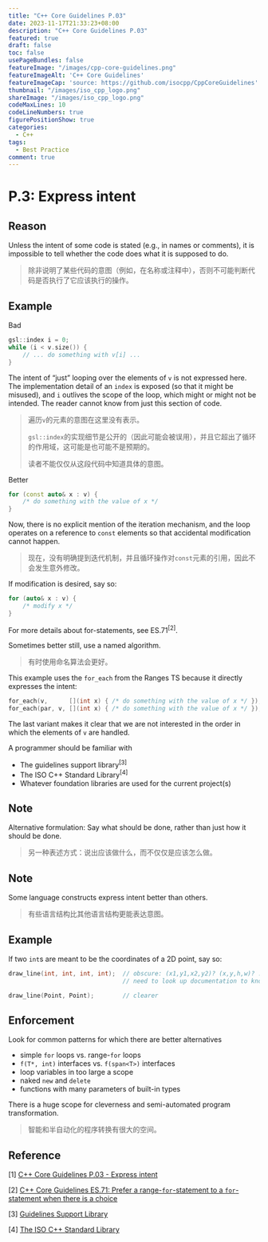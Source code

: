 ```yaml
---
title: "C++ Core Guidelines P.03"
date: 2023-11-17T21:33:23+08:00
description: "C++ Core Guidelines P.03"
featured: true
draft: false
toc: false
usePageBundles: false
featureImage: "/images/cpp-core-guidelines.png"
featureImageAlt: 'C++ Core Guidelines'
featureImageCap: 'source: https://github.com/isocpp/CppCoreGuidelines'
thumbnail: "/images/iso_cpp_logo.png"
shareImage: "/images/iso_cpp_logo.png"
codeMaxLines: 10
codeLineNumbers: true
figurePositionShow: true
categories:
  - C++
tags:
  - Best Practice
comment: true
---
```


# P.3: Express intent

## Reason

Unless the intent of some code is stated (e.g., in names or comments), it is impossible to tell whether the code does what it is supposed to do.

> 除非说明了某些代码的意图（例如，在名称或注释中），否则不可能判断代码是否执行了它应该执行的操作。

## Example

Bad

```c++
gsl::index i = 0;
while (i < v.size()) {
    // ... do something with v[i] ...
}
```

The intent of “just” looping over the elements of `v` is not expressed here. The implementation detail of an `index` is exposed (so that it might be misused), and `i` outlives the scope of the loop, which might or might not be intended. The reader cannot know from just this section of code.

> 遍历`v`的元素的意图在这里没有表示。
>
> `gsl::index`的实现细节是公开的（因此可能会被误用），并且它超出了循环的作用域，这可能是也可能不是预期的。
>
> 读者不能仅仅从这段代码中知道具体的意图。

Better

```c++
for (const auto& x : v) {
    /* do something with the value of x */
}
```

Now, there is no explicit mention of the iteration mechanism, and the loop operates on a reference to `const` elements so that accidental modification cannot happen.

> 现在，没有明确提到迭代机制，并且循环操作对`const`元素的引用，因此不会发生意外修改。

If modification is desired, say so:

```c++
for (auto& x : v) {
    /* modify x */
}
```

For more details about for-statements, see ES.71<sup>[2]</sup>.

Sometimes better still, use a named algorithm.

> 有时使用命名算法会更好。

This example uses the `for_each` from the Ranges TS because it directly expresses the intent:

```c++
for_each(v, 	 [](int x) { /* do something with the value of x */ });
for_each(par, v, [](int x) { /* do something with the value of x */ }); // 并行
```

The last variant makes it clear that we are not interested in the order in which the elements of `v` are handled.

A programmer should be familiar with

- The guidelines support library<sup>[3]</sup>
- The ISO C++ Standard Library<sup>[4]</sup>
- Whatever foundation libraries are used for the current project(s)

## Note

Alternative formulation: Say what should be done, rather than just how it should be done.

> 另一种表述方式：说出应该做什么，而不仅仅是应该怎么做。

## Note

Some language constructs express intent better than others.

>有些语言结构比其他语言结构更能表达意图。

## Example

If two `int`s are meant to be the coordinates of a 2D point, say so:

```c++
draw_line(int, int, int, int);  // obscure: (x1,y1,x2,y2)? (x,y,h,w)? ...?
                                // need to look up documentation to know

draw_line(Point, Point);        // clearer
```

## Enforcement

Look for common patterns for which there are better alternatives

- simple `for` loops vs. range-`for` loops
- `f(T*, int)` interfaces vs. `f(span<T>)` interfaces
- loop variables in too large a scope
- naked `new` and `delete`
- functions with many parameters of built-in types

There is a huge scope for cleverness and semi-automated program transformation.

> 智能和半自动化的程序转换有很大的空间。

## Reference

[1] [C++ Core Guidelines P.03 - Express intent](https://isocpp.github.io/CppCoreGuidelines/CppCoreGuidelines#p2-write-in-iso-standard-c)

[2] [C++ Core Guidelines ES.71: Prefer a range-`for`-statement to a `for`-statement when there is a choice](https://isocpp.github.io/CppCoreGuidelines/CppCoreGuidelines#Res-for-range)

[3] [Guidelines Support Library](https://github.com/Microsoft/GSL)

[4] [The ISO C++ Standard Library](https://isocpp.github.io/CppCoreGuidelines/CppCoreGuidelines#sl-the-standard-library)
